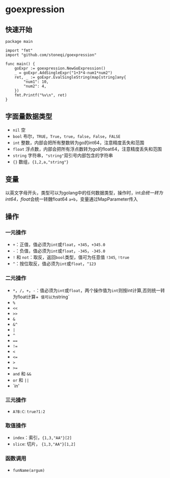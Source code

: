 # goexpression

## 快速开始
```golang
package main

import "fmt"
import "github.com/stoneqi/goexpression"

func main() {
	goExpr := goexpression.NewGoExpression()
	_ = goExpr.AddSingleExpr("1+3*4-num1*num2")
	ret, _ := goExpr.EvalSingleString(map[string]any{
		"num1": 10,
		"num2": 4,
	})
	fmt.Printf("%v\n", ret)
}

```

## 字面量数据类型
- `nil` 空 
- `bool` 布尔，`TRUE`，`True`，`true`，`false`，`False`，`FALSE`
- `int` 整数，内部会把所有整数转为go的int64，注意精度丢失和范围
- `float` 浮点数，内部会把所有浮点数转为go的float64，注意精度丢失和范围
- `string` 字符串，`"string"`双引号内部包含的字符串
- `{}` 数组，`{1,2,a,"string"}`

## 变量
以英文字母开头，类型可以为golang中的任何数据类型，操作时，int*会统一转为int64，float*会统一转魏float64
`a+b`，变量通过MapParameter传入
## 操作
### 一元操作
- `+`：正值，值必须为`int`或`float`，`+345`，`+345.0`
- `-`：负值，值必须为`int`或`float`，`-345`，`-345.0`
- `!` 和 `not`：取反，返回`bool`类型，值可为任意值 `!345`, `!true`
- `^`：按位取反，值必须为`int`或`float`，`^123`

### 二元操作
- `*`，`/`，`+`，`-`：值必须为`int`或`float`，两个操作值为`int`则按int计算,否则统一转为float计算+` 值可以为`string`
- `%`
- `<<`
- `>>`
- `&`
- `&^`
- `|`
- `^`
- `==`
- `!=`
- `<`
- `<=`
- `>`
- `>=`
- `and` 和 `&&`
- `or` 和 `||`
- `in'

### 三元操作
- `A?B:C`: `true?1:2`

### 取值操作
- `index`：索引，`{1,3,"AA"}[2]`
- `slice`: 切片， `{1,3,"AA"}[1,2]`

### 函数调用
- `funName(argum)`